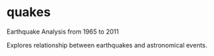 # quakes
Earthquake Analysis from 1965 to 2011

Explores relationship between earthquakes and astronomical events. 
